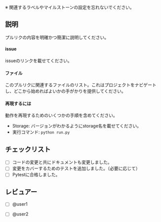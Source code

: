 ※ 関連するラベルやマイルストーンの設定を忘れないでください。


## 説明
プルリクの内容を明確かつ簡潔に説明してください。


#### issue

issueのリンクを載せてください。


#### ファイル
このプルリクに関連するファイルのリスト。これはプロジェクトをナビゲートし、どこから始めればよいかの手がかりを提供してください。

#### 再現するには
動作を再現するためのいくつかの手順を含めてください。
- Storage: バージョンがわかるようにstorage名を載せてください。
- 実行コマンド: `python run.py`


## チェックリスト
- [ ] コードの変更と共にドキュメントも変更しました。
- [ ] 変更をカバーするためのテストを追加しました。（必要に応じて）
- [ ] Pytestに合格しました。

## レビュアー
- [ ] @user1
- [ ] @user2

